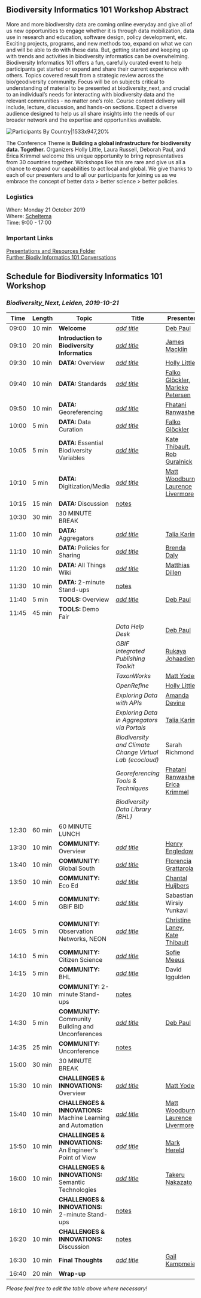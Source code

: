 ## Biodiversity Informatics 101 Workshop Abstract
More and more biodiversity data are coming online everyday and give all of us new opportunities to engage whether it is through data mobilization, data use in research and education, software design, policy development, etc. Exciting projects, programs, and new methods too, expand on what we can and will be able to do with these data. But, getting started and keeping up with trends and activities in biodiversity informatics can be overwhelming. Biodiversity Informatics 101 offers a fun, carefully curated event to help participants get started or expand and share their current experience with others. Topics covered result from a strategic review across the bio/geodiversity community. Focus will be on subjects critical to understanding of material to be presented at biodiversity_next, and crucial to an individual’s needs for interacting with biodiversity data and the relevant communities - no matter one’s role. Course content delivery will include, lecture, discussion, and hands-on sections. Expect a diverse audience designed to help us all share insights into the needs of our broader network and the expertise and opportunities available.  

<!---<img src="https://github.com/ekrimmel/curriculum/blob/master/biodiversity-informatics-101/documents/ParticipantsByCountry2.png" width="500">-->

![Participants By Country|1533x947,20%](https://github.com/ekrimmel/curriculum/blob/master/biodiversity-informatics-101/documents/ParticipantsByCountry2.png)

The Conference Theme is **Building a global infrastructure for biodiversity data. Together.** Organizers Holly Little, Laura Russell, Deborah Paul, and Erica Krimmel welcome this unique opportunity to bring representatives from 30 countries together. Workshops like this are rare and give us all a chance to expand our capabilities to act local and global. We give thanks to each of our presenters and to all our participants for joining us as we embrace the concept of better data > better science > better policies.

### Logistics
When: Monday 21 October 2019  
Where: [Scheltema](https://www.google.nl/maps/place/Scheltema+Leiden/@52.1628419,4.4864591,17z/data=!3m1!4b1!4m5!3m4!1s0x47c5c6ecebeccffd:0x97a9c419892e4e12!8m2!3d52.1628386!4d4.4886478)  
Time: 9:00 - 17:00

### Important Links
[Presentations and Resources Folder](https://drive.google.com/drive/folders/13savu1CMfjNTc_XeNl_ZAEyEEsakJI4Y)  
[Further Biodiv Informatics 101 Conversations](https://github.com/tdwg/curriculum/issues/5)
<!---[Post Workshop Survey](http://bit.ly/biodiv101survey)-->

## Schedule for Biodiversity Informatics 101 Workshop
### _Biodiversity_Next, Leiden, 2019-10-21_

| Time | Length | Topic | Title | Presenter |
| --- | --- | --- | --- | --- |
| 09:00 | 10 min | **Welcome** | [_add title_](insert_link) | [Deb Paul](https://orcid.org/0000-0003-2639-7520) |
| 09:10 | 20 min | **Introduction to Biodiversity Informatics** | [_add title_](insert_link) | [James Macklin](https://orcid.org/0000-0001-9508-1349) |
| 09:30 | 10 min | **DATA:** Overview | [_add title_](insert_link) | [Holly Little](https://orcid.org/0000-0001-7909-4166) |
| 09:40 | 10 min | **DATA:** Standards | [_add title_](insert_link) | [Falko Glöckler](https://orcid.org/0000-0002-7127-2738), [Marieke Petersen](https://orcid.org/0000-0001-8666-1931) |
| 09:50 | 10 min | **DATA:** Georeferencing | [_add title_](insert_link) | [Fhatani Ranwashe](https://orcid.org/0000-0003-0466-4085) |
| 10:00 | 5 min | **DATA:** Data Curation | [_add title_](insert_link) | [Falko Glöckler](https://orcid.org/0000-0002-7127-2738) |
| 10:05 | 5 min | **DATA:** Essential Biodiversity Variables | [_add title_](insert_link) | [Kate Thibault](https://orcid.org/0000-0003-3477-6424), [Rob Guralnick](https://orcid.org/0000-0001-6682-1504) |
| 10:10 | 5 min | **DATA:** Digitization/Media | [_add title_](insert_link) | [Matt Woodburn](https://orcid.org/0000-0001-6496-1423), [Laurence Livermore](https://orcid.org/0000-0002-7341-1842) |
| 10:15 | 15 min | **DATA:** Discussion | [notes](https://docs.google.com/document/d/16H52sM0j-orfI8b36ccURJeawUBYUCfb_6X-th4NIiY/edit#heading=h.6tthbx37zmvx) | |
| 10:30 | 30 min | 30 MINUTE BREAK | | |
| 11:00 | 10 min | **DATA:** Aggregators | [_add title_](insert_link) | [Talia Karim](https://orcid.org/0000-0001-6514-963X) |
| 11:10 | 10 min | **DATA:** Policies for Sharing | [_add title_](insert_link) | [Brenda Daly](https://orcid.org/0000-0002-3732-8339) |
| 11:20 | 10 min | **DATA:** All Things Wiki | [_add title_](insert_link) | [Matthias Dillen](https://orcid.org/0000-0002-3973-1252) |
| 11:30 | 10 min | **DATA:** 2-minute Stand-ups | [notes](https://docs.google.com/document/d/16H52sM0j-orfI8b36ccURJeawUBYUCfb_6X-th4NIiY/edit#heading=h.quf0g091e9ez) | |
| 11:40 | 5 min | **TOOLS:** Overview | [_add title_](insert_link) | [Deb Paul](https://orcid.org/0000-0003-2639-7520) |
| 11:45 | 45 min | **TOOLS:** Demo Fair | | |
| | | | _Data Help Desk_ | [Deb Paul](https://orcid.org/0000-0003-2639-7520) |
| | | | _GBIF Integrated Publishing Toolkit_ | [Rukaya Johaadien](https://orcid.org/0000-0002-2857-2276) |
| | | | _TaxonWorks_ | [Matt Yoder](https://orcid.org/0000-0002-5640-5491) |
| | | | _OpenRefine_ | [Holly Little](https://orcid.org/0000-0001-7909-4166) |
| | | | _Exploring Data with APIs_ | [Amanda Devine](https://orcid.org/0000-0001-8928-8749) |
| | | | _Exploring Data in Aggregators via Portals_ | [Talia Karim](https://orcid.org/0000-0001-6514-963X) |
| | | | _Biodiversity and Climate Change Virtual Lab (ecocloud)_ | Sarah Richmond |
| | | | _Georeferencing Tools & Techniques_ | [Fhatani Ranwashe](https://orcid.org/0000-0003-0466-4085), [Erica Krimmel](https://orcid.org/0000-0003-3192-0080) |
| | | | _Biodiversity Data Library (BHL)_ |  |
| 12:30 | 60 min | 60 MINUTE LUNCH | | |
| 13:30 | 10 min | **COMMUNITY:** Overview | [_add title_](insert_link) | [Henry Engledow](https://orcid.org/0000-0002-0779-8006) |
| 13:40 | 10 min | **COMMUNITY:** Global South | [_add title_](insert_link) | [Florencia Grattarola](https://orcid.org/0000-0001-8282-5732) |
| 13:50 | 10 min | **COMMUNITY:** Eco Ed | [_add title_](insert_link) | [Chantal Huijbers](https://orcid.org/0000-0001-5206-3415) |
| 14:00 | 5 min | **COMMUNITY:** GBIF BID | [_add title_](insert_link) | Sabastian Wirsiy Yunkavi |
| 14:05 | 5 min | **COMMUNITY:** Observation Networks, NEON | [_add title_](insert_link) | [Christine Laney](https://orcid.org/0000-0002-4944-2083), [Kate Thibault](https://orcid.org/0000-0003-3477-6424) |
| 14:10 | 5 min | **COMMUNITY:** Citizen Science | [_add title_](insert_link) | [Sofie Meeus](https://orcid.org/0000-0003-0715-8647) |
| 14:15 | 5 min | **COMMUNITY:** BHL | [_add title_](insert_link) | David Iggulden |
| 14:20 | 10 min | **COMMUNITY:** 2-minute Stand-ups | [notes](https://docs.google.com/document/d/16H52sM0j-orfI8b36ccURJeawUBYUCfb_6X-th4NIiY/edit#heading=h.brzmloq710jg) | |
| 14:30 | 5 min | **COMMUNITY:** Community Building and Unconferences | [_add title_](insert_link) | [Deb Paul](https://orcid.org/0000-0003-2639-7520) |
| 14:35 | 25 min | **COMMUNITY:** Unconference | [notes](https://docs.google.com/document/d/16H52sM0j-orfI8b36ccURJeawUBYUCfb_6X-th4NIiY/edit#heading=h.awela4svc1qv) | |
| 15:00 | 30 min | 30 MINUTE BREAK | | |
| 15:30 | 10 min | **CHALLENGES & INNOVATIONS:** Overview | [_add title_](insert_link) | [Matt Yoder](https://orcid.org/0000-0002-5640-5491) |
| 15:40 | 10 min | **CHALLENGES & INNOVATIONS:** Machine Learning and Automation | [_add title_](insert_link) | [Matt Woodburn](https://orcid.org/0000-0001-6496-1423), [Laurence Livermore](https://orcid.org/0000-0002-7341-1842) |
| 15:50 | 10 min | **CHALLENGES & INNOVATIONS:** An Engineer's Point of View | [_add title_](insert_link) | [Mark Hereld](https://orcid.org/0000-0002-0268-2880) |
| 16:00 | 10 min | **CHALLENGES & INNOVATIONS:** Semantic Technologies | [_add title_](insert_link) | [Takeru Nakazato](https://orcid.org/0000-0002-0706-2867) |
| 16:10 | 10 min | **CHALLENGES & INNOVATIONS:** 2-minute Stand-ups | [notes](https://docs.google.com/document/d/16H52sM0j-orfI8b36ccURJeawUBYUCfb_6X-th4NIiY/edit#heading=h.czw1btq7lur3) | |
| 16:20 | 10 min | **CHALLENGES & INNOVATIONS:** Discussion | [notes](https://docs.google.com/document/d/16H52sM0j-orfI8b36ccURJeawUBYUCfb_6X-th4NIiY/edit#heading=h.6x03livu4fcf) | |
| 16:30 | 10 min | **Final Thoughts** | [_add title_](insert_link) | [Gail Kampmeier](https://orcid.org/0000-0002-5178-4170) |
| 16:40 | 20 min | **Wrap-up** | | |

_Please feel free to edit the table above where necessary!_
